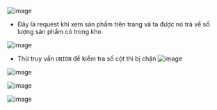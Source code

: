 ![image](https://github.com/user-attachments/assets/d8f942c7-3c97-489c-aeb6-ff07ac415efb)

- Đây là request khi xem sản phẩm trên trang và ta được nó trả về số lượng sản phẩm có trong kho

![image](https://github.com/user-attachments/assets/8179c391-aabd-4fa8-8896-ef88989655a6)

- Thử truy vấn `UNION` để kiểm tra số cột thì bị chặn
![image](https://github.com/user-attachments/assets/0f0a82a5-a5c2-4eed-8aa9-81eb6fdbecf8)

![image](https://github.com/user-attachments/assets/6c57809b-72e4-49ee-91ec-b4607808aa82)

![image](https://github.com/user-attachments/assets/e05e5eb0-9297-4b77-a092-6e61a46c5103)

![image](https://github.com/user-attachments/assets/66c8f86d-b120-41cd-bc59-7ada8cfa9188)
